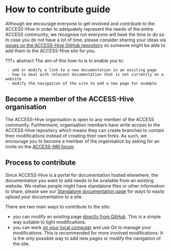 # How to contribute guide

Although we encourage everyone to get involved and contribute to the ACCESS-Hive in order to adequately represent the needs of the entire ACCESS community, we recognise not everyone will have the time to do so. In case you do not have a lot of time, please consider sharing your ideas via [issues on the ACCESS-Hive GitHub repository][Issues] so someone might be able to add them to the ACCESS-Hive site for you.

???+ abstract
    The aim of this how-to is to enable you to:

     - add or modify a link to a new documentation in an existing page
     - how to deal with relevant documentation that is not currently on a website
     - modify the navigation of the site to add a new page for example

## Become a member of the ACCESS-Hive organisation

The ACCESS-Hive organisation is open to any member of the ACCESS community. Furthermore, organisation members have write access to the ACCESS-Hive repository which means they can create branches to contain their modifications instead of creating their own forks. As such, we encourage you to become a member of the organisation by asking for an invite on the [ACCESS-NRI forum][ACCESSforum].

## Process to contribute

Since ACCESS-Hive is a portal for documentation hosted elsewhere, the documentation you want to add needs to be available from an existing website. We realise people might have standalone files or other information to share, please see our [Standalone documentation page][standalone_doc] for ways to easily upload your documentation to a site.

There are two main ways to contribute to the site:

 - you can modify an existing page [directly from GitHub][directedit]. This is a simple way suitable to light modifications.
 - you can work [on your local computer][localedit] and use Git to manage your modifications. This is recommended for more involved modifications. It is the only possible way to add new pages or modify the navigation of the site.

[Issues]: https://github.com/ACCESS-Hive/website/issues
[ACCESSforum]:https://forum.access-hive.org.au/
[directedit]: direct_edit.md
[localedit]: local_edit.md
[standalone_doc]: standalone_doc.md